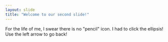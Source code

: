 ```yaml
---
layout: slide
title: "Welcome to our second slide!"
---
```

For the life of me, I swear there is no "pencil" icon. I had to click the ellipsis! 
Use the left arrow to go back!
